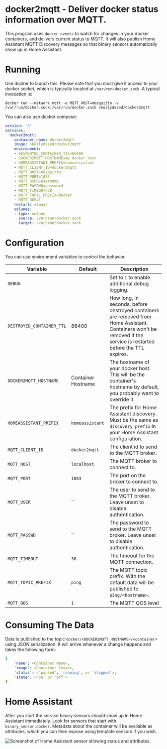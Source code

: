 # docker2mqtt - Deliver docker status information over MQTT.

This program uses `docker events` to watch for changes in your docker containers, and delivers current status to MQTT. It will also publish Home Assistant MQTT Discovery messages so that binary sensors automatically show up in Home Assistant.

# Running

Use docker to launch this. Please note that you must give it access to your docker socket, which is typically located at `/var/run/docker.sock`. A typical invocation is:

    docker run --network mqtt -e MQTT_HOST=mosquitto -v /var/run/docker.sock:/var/run/docker.sock skullydazed/docker2mqtt

You can also use docker compose:
```yaml
version: '3'
services:
  docker2mqtt:
    container_name: docker2mqtt
    image: skullydazed/docker2mqtt
    environment:
    - DESTROYED_CONTAINER_TTL=86400
    - DOCKER2MQTT_HOSTNAME=my_docker_host
    - HOMEASSISTANT_PREFIX=homeassistant
    - MQTT_CLIENT_ID=docker2mqtt
    - MQTT_HOST=mosquitto
    - MQTT_PORT=1883
    - MQTT_USER=username
    - MQTT_PASSWD=password
    - MQTT_TIMEOUT=30
    - MQTT_TOPIC_PREFIX=docker
    - MQTT_QOS=1
    restart: always
    volumes:
    - type: volume
      source: /var/run/docker.sock
      target: /var/run/docker.sock
```

# Configuration

You can use environment variables to control the behavior.

| Variable | Default            | Description |
|----------|--------------------|-------------|
| `DEBUG` |                    | Set to `1` to enable additional debug logging. |
| `DESTROYED_CONTAINER_TTL` | 86400              | How long, in seconds, before destroyed containers are removed from Home Assistant. Containers won't be removed if the service is restarted before the TTL expires. |
| `DOCKER2MQTT_HOSTNAME` | Container Hostname | The hostname of your docker host. This will be the container's hostname by default, you probably want to override it. |
| `HOMEASSISTANT_PREFIX` | `homeassistant`    | The prefix for Home Assistant discovery. Must be the same as `discovery_prefix` in your Home Assistant configuration. |
| `MQTT_CLIENT_ID` | `docker2mqtt`      | The client id to send to the MQTT broker. |
| `MQTT_HOST` | `localhost`        | The MQTT broker to connect to. |
| `MQTT_PORT` | `1883`             | The port on the broker to connect to. |
| `MQTT_USER` | ``                 | The user to send to the MQTT broker. Leave unset to disable authentication. |
| `MQTT_PASSWD` | ``                 | The password to send to the MQTT broker. Leave unset to disable authentication. |
| `MQTT_TIMEOUT` | `30`               | The timeout for the MQTT connection. |
| `MQTT_TOPIC_PREFIX` | `ping`             | The MQTT topic prefix. With the default data will be published to `ping/<hostname>`. |
| `MQTT_QOS` | `1`                | The MQTT QOS level |

# Consuming The Data

Data is published to the topic `docker/<DOCKER2MQTT_HOSTNAME>/<container>` using JSON serialization. It will arrive whenever a change happens and takes the following form:

```yaml
{
    'name': <Container Name>,
    'image': <Container Image>,
    'status': <'paused', 'running', or 'stopped'>,
    'state': <'on' or 'off'>
}
```

# Home Assistant

After you start the service binary sensors should show up in Home Assistant immediately. Look for sensors that start with `binary_sensor.docker`. Metadata about the container will be available as attributes, which you can then expose using template sensors if you wish. 

![Screenshot of Home Assistant sensor showing status and attributes.](ha_screenshot.png)
